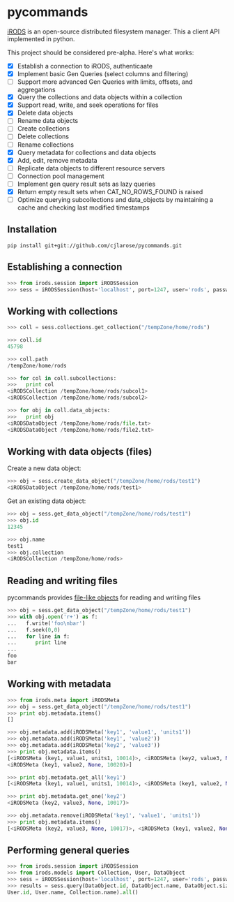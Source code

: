 pycommands
============

[iRODS](https://www.irods.org) is an open-source distributed filesystem manager.  This a client API implemented in python.

This project should be considered pre-alpha. Here's what works:
- [x] Establish a connection to iRODS, authenticaate
- [x] Implement basic Gen Queries (select columns and filtering)
- [ ] Support more advanced Gen Queries with limits, offsets, and aggregations
- [x] Query the collections and data objects within a collection
- [x] Support read, write, and seek operations for files
- [x] Delete data objects
- [ ] Rename data objects
- [ ] Create collections
- [ ] Delete collections
- [ ] Rename collections
- [X] Query metadata for collections and data objects
- [X] Add, edit, remove metadata
- [ ] Replicate data objects to different resource servers
- [ ] Connection pool management
- [ ] Implement gen query result sets as lazy queries
- [X] Return empty result sets when CAT_NO_ROWS_FOUND is raised
- [ ] Optimize querying subcollections and data_objects by maintaining a cache 
and checking last modified timestamps

Installation
------------
    pip install git+git://github.com/cjlarose/pycommands.git

Establishing a connection
-------------------------
```python
>>> from irods.session import iRODSSession
>>> sess = iRODSSession(host='localhost', port=1247, user='rods', password='rods', zone='tempZone')
```
    
Working with collections
------------------------
```python
>>> coll = sess.collections.get_collection("/tempZone/home/rods")

>>> coll.id
45798

>>> coll.path
/tempZone/home/rods

>>> for col in coll.subcollections:
>>>   print col
<iRODSCollection /tempZone/home/rods/subcol1>
<iRODSCollection /tempZone/home/rods/subcol2>

>>> for obj in coll.data_objects:
>>>   print obj
<iRODSDataObject /tempZone/home/rods/file.txt>
<iRODSDataObject /tempZone/home/rods/file2.txt>
```
    
Working with data objects (files)
---------------------------------
Create a new data object:
```python
>>> obj = sess.create_data_object("/tempZone/home/rods/test1")
<iRODSDataObject /tempZone/home/rods/test1>
```

Get an existing data object:
```python
>>> obj = sess.get_data_object("/tempZone/home/rods/test1")
>>> obj.id
12345

>>> obj.name
test1
>>> obj.collection
<iRODSCollection /tempZone/home/rods>
```

Reading and writing files
-----------------------
pycommands provides [file-like objects](http://docs.python.org/2/library/stdtypes.html#file-objects) for reading and writiing files
```python
>>> obj = sess.get_data_object("/tempZone/home/rods/test1")
>>> with obj.open('r+') as f:
...   f.write('foo\nbar')
...   f.seek(0,0)
...   for line in f:
...      print line
...
foo
bar
```
    
Working with metadata
---------------------
```python
>>> from irods.meta import iRODSMeta
>>> obj = sess.get_data_object("/tempZone/home/rods/test1")
>>> print obj.metadata.items()
[]

>>> obj.metadata.add(iRODSMeta('key1', 'value1', 'units1'))
>>> obj.metadata.add(iRODSMeta('key1', 'value2'))
>>> obj.metadata.add(iRODSMeta('key2', 'value3'))
>>> print obj.metadata.items()
[<iRODSMeta (key1, value1, units1, 10014)>, <iRODSMeta (key2, value3, None, 10017)>, 
<iRODSMeta (key1, value2, None, 10020)>]

>>> print obj.metadata.get_all('key1')
[<iRODSMeta (key1, value1, units1, 10014)>, <iRODSMeta (key1, value2, None, 10020)>]

>>> print obj.metadata.get_one('key2')
<iRODSMeta (key2, value3, None, 10017)>

>>> obj.metadata.remove(iRODSMeta('key1', 'value1', 'units1'))
>>> print obj.metadata.items()
[<iRODSMeta (key2, value3, None, 10017)>, <iRODSMeta (key1, value2, None, 10020)>]
```

Performing general queries
--------------------------
```python
>>> from irods.session import iRODSSession
>>> from irods.models import Collection, User, DataObject
>>> sess = iRODSSession(host='localhost', port=1247, user='rods', password='rods', zone='tempZone')
>>> results = sess.query(DataObject.id, DataObject.name, DataObject.size, \
User.id, User.name, Collection.name).all()
```
